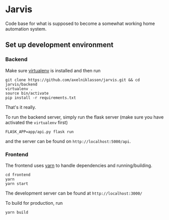 # Jarvis
Code base for what is supposed to become a somewhat working home automation system.

## Set up development environment
### Backend
Make sure [virtualenv](https://virtualenv.pypa.io/en/stable/) is installed and then run 
```
git clone https://github.com/axelniklasson/jarvis.git && cd jarvis/backend
virtualenv .
source bin/activate
pip install -r requirements.txt
```

That's it really.

To run the backend server, simply run the flask server (make sure you have activated the ```virtualenv``` first)

```
FLASK_APP=app/api.py flask run
```

and the server can be found on ```http://localhost:5000/api```.

### Frontend
The frontend uses [yarn](https://yarnpkg.com/lang/en/) to handle dependencies and running/building.

```
cd frontend
yarn
yarn start
```

The development server can be found at ```http://localhost:3000/```

To build for production, run
```
yarn build
```
